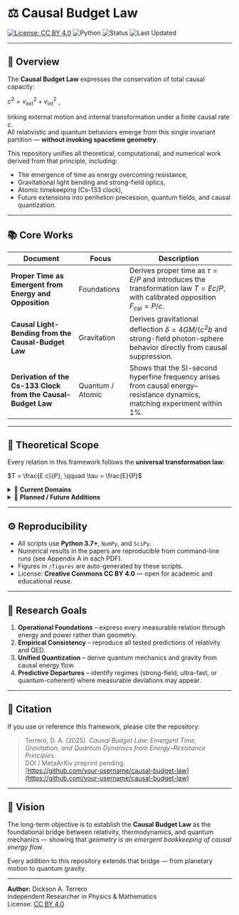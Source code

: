 # ⚖️ Causal Budget Law
[![License: CC BY 4.0](https://img.shields.io/badge/License-CC%20BY%204.0-lightgrey.svg)](https://creativecommons.org/licenses/by/4.0/)
![Python](https://img.shields.io/badge/python-3.7%2B-blue)
![Status](https://img.shields.io/badge/status-active-success)
![Last Updated](https://img.shields.io/badge/updated-Oct_2025-green)

---

## 🧩 Overview

The **Causal Budget Law** expresses the conservation of total causal capacity:

$c^{2} = v_{\text{ext}}^{2} + v_{\text{int}}^{2}$ ,

linking external motion and internal transformation under a finite causal rate $c$.  
All relativistic and quantum behaviors emerge from this single invariant partition — **without invoking spacetime geometry**.

This repository unifies all theoretical, computational, and numerical work derived from that principle, including:
- The emergence of time as energy overcoming resistance,
- Gravitational light bending and strong-field optics,
- Atomic timekeeping (Cs-133 clock),
- Future extensions into perihelion precession, quantum fields, and causal quantization.

---

## 📚 Core Works

| Document | Focus | Description |
|-----------|--------|-------------|
| **Proper Time as Emergent from Energy and Opposition** | Foundations | Derives proper time as $\tau = E/P$ and introduces the transformation law $T = Ec/P$, with calibrated opposition $F_{\text{cal}} = P/c$. |
| **Causal Light-Bending from the Causal-Budget Law** | Gravitation | Derives gravitational deflection $\delta = 4GM/(c^{2}b$ and strong-field photon-sphere behavior directly from causal suppression. |
| **Derivation of the Cs-133 Clock from the Causal-Budget Law** | Quantum / Atomic | Shows that the SI-second hyperfine frequency arises from causal energy–resistance dynamics, matching experiment within 1%. |

---

## 🧠 Theoretical Scope

Every relation in this framework follows the **universal transformation law**:

$T = \frac{E c}{P}, \qquad \tau = \frac{E}{P}$

<details>
<summary>🔭 <b>Current Domains</b></summary>

- Relativistic mechanics and proper time  
- Gravitational light bending and lensing  
- Atomic clocks and quantum transitions  
</details>

<details>
<summary>🚀 <b>Planned / Future Additions</b></summary>

- **Perihelion Precession (1-PN)** — orbital advance from causal suppression  
- **Shapiro Time Delay** — radar echo delay as causal propagation slowdown  
- **Gravitational Redshift in Strong Potentials**  
- **Black-hole Numerics** — photon sphere, ISCO, and capture thresholds  
- **Lense–Thirring Frame Dragging** — rotational redistribution of causal capacity  
- **Causal Field Dynamics** — classical limit of quantum gravity  
- **Quantization of the Causal Field** — Hamiltonian → operator dynamics  
- **Quantized Curvature & Causal Saturation** — discrete causal cells and saturation limits  
- **Experimental Predictions** — precision deviations in high-energy or strong-field regimes  
</details>

---

## ⚙️ Reproducibility

- All scripts use **Python 3.7+**, `NumPy`, and `SciPy`.  
- Numerical results in the papers are reproducible from command-line runs (see Appendix A in each PDF).  
- Figures in `/figures` are auto-generated by these scripts.  
- License: **Creative Commons CC BY 4.0** — open for academic and educational reuse.

---

## 🔬 Research Goals

1. **Operational Foundations** – express every measurable relation through energy and power rather than geometry.  
2. **Empirical Consistency** – reproduce all tested predictions of relativity and QED.  
3. **Unified Quantization** – derive quantum mechanics and gravity from causal energy flow.  
4. **Predictive Departures** – identify regimes (strong-field, ultra-fast, or quantum-coherent) where measurable deviations may appear.  

---

## 🌌 Citation

If you use or reference this framework, please cite the repository:

> Terrero, D. A. (2025). *Causal Budget Law: Emergent Time, Gravitation, and Quantum Dynamics from Energy–Resistance Principles.*  
> DOI / MetaArXiv preprint pending.  
> [https://github.com/your-username/causal-budget-law](https://github.com/your-username/causal-budget-law)

---

## 🧭 Vision

The long-term objective is to establish the **Causal Budget Law** as the foundational bridge between relativity, thermodynamics, and quantum mechanics — showing that *geometry is an emergent bookkeeping of causal energy flow.*

Every addition to this repository extends that bridge — from planetary motion to quantum gravity.

---

**Author:** Dickson A. Terrero  
Independent Researcher in Physics & Mathematics  
License: [CC BY 4.0](https://creativecommons.org/licenses/by/4.0/)



